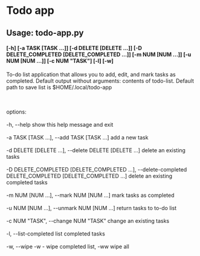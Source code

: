 # Todo app

## Usage: **todo-app.py**
#### [-h] [-a TASK [TASK ...]] [-d DELETE [DELETE ...]] [-D DELETE_COMPLETED [DELETE_COMPLETED ...]] [-m NUM [NUM ...]] [-u NUM [NUM ...]] [-c NUM "TASK"] [-l] [-w]

<p>To-do list application that allows you to add, edit, and mark tasks as completed. Default output without arguments:
contents of todo-list. Default path to save list is $HOME/.local/todo-app</p>
<br><br> 
options:
<br><br>  
  -h, --help            show this help message and exit
<br> <br> 
  -a TASK [TASK ...], --add TASK [TASK ...]
                        add a new task
<br> <br> 
  -d DELETE [DELETE ...], --delete DELETE [DELETE ...]
                        delete an existing tasks
<br> <br> 
  -D DELETE_COMPLETED [DELETE_COMPLETED ...], --delete-completed DELETE_COMPLETED [DELETE_COMPLETED ...]
                        delete an existing completed tasks
<br> <br> 
  -m NUM [NUM ...], --mark NUM [NUM ...]
                        mark tasks as completed
<br> <br> 
  -u NUM [NUM ...], --unmark NUM [NUM ...]
                        return tasks to to-do list
<br><br>  
  -c NUM "TASK", --change NUM "TASK"
                        change an existing tasks
<br><br>  
  -l, --list-completed  list completed tasks
<br><br>  
  -w, --wipe            -w - wipe completed list, -ww wipe all
